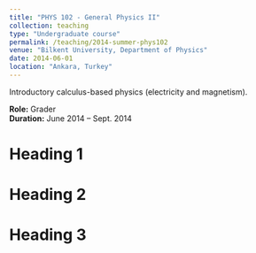 ```yaml
---
title: "PHYS 102 - General Physics II"
collection: teaching
type: "Undergraduate course"
permalink: /teaching/2014-summer-phys102
venue: "Bilkent University, Department of Physics"
date: 2014-06-01
location: "Ankara, Turkey"
---
```


Introductory calculus-based physics (electricity and magnetism).  

**Role:** Grader  
**Duration:** June 2014 – Sept. 2014  

Heading 1
======

Heading 2
======

Heading 3
======
